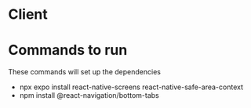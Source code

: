 # Client

# Commands to run
These commands will set up the dependencies 
- npx expo install react-native-screens react-native-safe-area-context
- npm install @react-navigation/bottom-tabs